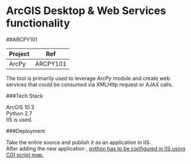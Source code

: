 # ArcGIS Desktop & Web Services functionality
##ARCPY101

Project | Ref 
--- | --- 
ArcPy| ARCPY101

<p>The tool is primarily used to leverage ArcPy module and create web services that could be consumed via XMLHttp request or AJAX calls.</p>

###Tech Stack 
<p> 
  ArcGIS 10.3 <br/>
  Python 2.7 </br>
  IIS is used.
</p>

###Deployment
<p>
Take the entire source and publish it as an application in IIS.<br/>
After adding the new application , <a href="http://forums.iis.net/t/1122937.aspx" target="_blank">python has to be configured in IIS using CGI script map.</a><br/>
</p>

